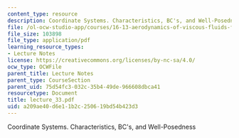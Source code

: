 ```yaml
---
content_type: resource
description: Coordinate Systems. Characteristics, BC's, and Well-Posedness
file: /ol-ocw-studio-app/courses/16-13-aerodynamics-of-viscous-fluids-fall-2003/a209ae40d6e11b2c250619bd54b423d3_lecture_33.pdf
file_size: 103898
file_type: application/pdf
learning_resource_types:
- Lecture Notes
license: https://creativecommons.org/licenses/by-nc-sa/4.0/
ocw_type: OCWFile
parent_title: Lecture Notes
parent_type: CourseSection
parent_uid: 75d54fc3-032c-35b4-49de-966608dbca41
resourcetype: Document
title: lecture_33.pdf
uid: a209ae40-d6e1-1b2c-2506-19bd54b423d3
---
```

Coordinate Systems. Characteristics, BC's, and Well-Posedness